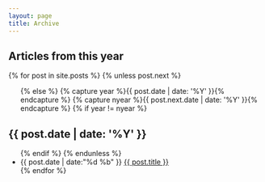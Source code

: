 ```yaml
---
layout: page
title: Archive
---
```

<link rel="stylesheet" href="https://maxcdn.bootstrapcdn.com/font-awesome/4.5.0/css/font-awesome.min.css">
<section id="archive">
  <h2><i class="fa fa-leanpub fa-2x"></i> Articles from this year</h2>
{% for post in site.posts %}
  {% unless post.next %}
  <ul class="this">
  {% else %}
  {% capture year %}{{ post.date | date: '%Y' }}{% endcapture %}
  {% capture nyear %}{{ post.next.date | date: '%Y' }}{% endcapture %}
  {% if year != nyear %}
  </ul>
  <h2>{{ post.date | date: '%Y' }}</h2>
  <ul class="past">
  {% endif %}
  {% endunless %}
    <li><time>{{ post.date | date:"%d %b" }}</time>&nbsp;<a href="{{ post.url }}">{{ post.title }}</a></li>
{% endfor %}
  </ul>
</section>